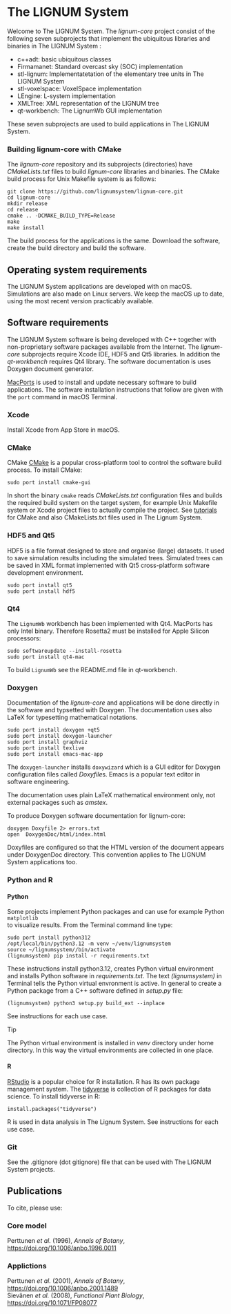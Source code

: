 # The LIGNUM System
Welcome to The LIGNUM System. The *lignum-core* project 
consist of the following seven subprojects that implement 
the ubiquitous libraries and binaries in The LIGNUM System :

+ c++adt: basic ubiquitous classes
+ Firmamanet: Standard overcast sky (SOC) implementation
+ stl-lignum: Implementatetation of the elementary tree units in The LIGNUM System
+ stl-voxelspace: VoxelSpace implementation
+ LEngine: L-system implementation
+ XMLTree: XML representation of the LIGNUM tree
+ qt-workbench: The LignumWb GUI implementation

These seven subprojects are used to build applications in The LIGNUM System.

### Building lignum-core with CMake
The *lignum-core* repository  and its subprojects (directories) have *CMakeLists.txt* files to build 
*lignum-core* libraries and binaries.  The CMake build process for Unix Makefile system is as follows:

	git clone https://github.com/lignumsystem/lignum-core.git
	cd lignum-core
	mkdir release 
	cd release
	cmake .. -DCMAKE_BUILD_TYPE=Release
	make
	make install
	    
The build process for the applications is the same. Download the software, create the build directory and
build the software.

## Operating system  requirements
The LIGNUM System applications are  developed with on macOS. 
Simulations are also made on Linux servers. We keep the 
macOS up to date, using the most recent version practicably available.

## Software requirements
The LIGNUM System software is being developed with C++ together 
with non-proprietary software packages available from the Internet.
The *lignum-core* subprojects require Xcode IDE, HDF5 and Qt5 libraries. 
In addition the *qt-workbench* requires Qt4 library. The software documentation
is uses Doxygen document generator.

[MacPorts](https://www.macports.org) is used to install and update 
necessary software to build applications. The software installation 
instructions that follow are given with the `port` command 
in macOS Terminal.

### Xcode
Install Xcode from App Store in macOS.

### CMake
CMake  [CMake](https://cmake.org) is a popular cross-platform tool
to control the software  build process. To install CMake:

	sudo port install cmake-gui

In short the binary `cmake` reads *CMakeLists.txt* configuration files and builds 
the required build system on the target system, for example Unix Makefile system 
or Xcode project files to actually compile the project. See [tutorials](https://cmake.org/getting-started/) 
for CMake and also CMakeLists.txt files used in The Lignum System.

### HDF5 and Qt5 
HDF5 is a file format designed to store and organise (large) datasets. It used
to save simulation results including the simulated trees. Simulated trees
can be saved in XML format implemented with Qt5 cross-platform software development environment.

	sudo port install qt5
	sudo port install hdf5

### Qt4 
The `LignumWb` workbench has been implemented with Qt4. MacPorts has only Intel binary.
Therefore Rosetta2 must be installed for Apple Silicon processors:
	
	sudo softwareupdate --install-rosetta
	sudo port install qt4-mac

To build `LignumWb` see the README.md file in qt-workbench.

### Doxygen 
Documentation of the *lignum-core* and applications  will be done directly in the software 
and typsetted with Doxygen. The documentation uses also LaTeX for typesetting 
mathematical notations.

	sudo port install doxygen +qt5
	sudo port install doxygen-launcher
	sudo port install graphviz 
	sudo port install texlive
	sudo port install emacs-mac-app

The `doxygen-launcher` installs `doxywizard` which is a GUI editor for Doxygen 
configuration files called *Doxyfile*s. Emacs is a popular text editor in software engineering. 

The documentation uses plain LaTeX mathematical environment only, not external packages such as *amstex*. 

To produce Doxygen software documentation for lignum-core:

	doxygen Doxyfile 2> errors.txt
	open  DoxygenDoc/html/index.html

Doxyfiles are configured so that the HTML version of the document appears under
DoxygenDoc directory. This convention applies to The LIGNUM System applications too. 

### Python and R
#### Python
Some projects implement Python packages and can use for example Python `matplotlib`  
to visualize results. From the Terminal command line type:

	sudo port install python312
	/opt/local/bin/python3.12 -m venv ~/venv/lignumsystem
	source ~/lignumsystem//bin/activate
	(lignumsystem) pip install -r requirements.txt

These instructions install python3.12, creates Python virtual environment and installs 
Python software in *requirements.txt*. The text *(lignumsystem)* in Terminal tells the 
Python virtual envronment is active. In general to create a Python package from a C++ software 
defined in *setup.py* file:
	
	(lignumsystem) python3 setup.py build_ext --inplace
	
See instructions for each use case.

> [!TIP]
> The Python virtual environment is installed in *venv* directory under home directory.
> In this way the virtual environments are collected in one place.

#### R
[RStudio](https://posit.co/products/open-source/rstudio/) is a popular choice for R installation.
R has its own package management system. The [tidyverse](https://www.tidyverse.org) is collection of R packages 
for data science. To install tidyverse in R:
	
	install.packages("tidyverse")

R is used in data analysis in The Lignum System. See instructions for each use case.

### Git
See the .gitignore (dot gitignore) file that can be used with The LIGNUM System projects.

## Publications 
To cite, please use:

### Core model

Perttunen *et al.* (1996), *Annals of Botany*, https://doi.org/10.1006/anbo.1996.0011

### Applictions

Perttunen *et al.* (2001), *Annals of Botany*, https://doi.org/10.1006/anbo.2001.1489<br>
Sievänen *et al.* (2008), *Functional Plant Biology*, https://doi.org/10.1071/FP08077<br>








